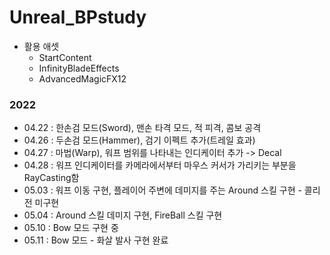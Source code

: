 # Unreal_BPstudy

* 활용 애셋
  - StartContent
  - InfinityBladeEffects
  - AdvancedMagicFX12

### 2022

- 04.22 : 한손검 모드(Sword), 맨손 타격 모드, 적 피격, 콤보 공격
- 04.26 : 두손검 모드(Hammer), 검기 이펙트 추가(트레일 효과)
- 04.27 : 마법(Warp), 워프 범위를 나타내는 인디케이터 추가 -> Decal
- 04.28 : 워프 인디케이터를 카메라에서부터 마우스 커서가 가리키는 부분을 RayCasting함
- 05.03 : 워프 이동 구현, 플레이어 주변에 데미지를 주는 Around 스킬 구현 - 콜리전 미구현
- 05.04 : Around 스킬 데미지 구현, FireBall 스킬 구현
- 05.10 : Bow 모드 구현 중
- 05.11 : Bow 모드 - 화살 발사 구현 완료
